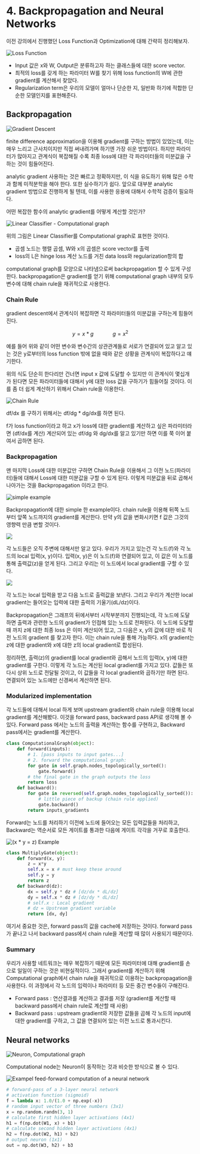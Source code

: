 # 4. Backpropagation and Neural Networks

이전 강의에서 진행했던 Loss Function과 Optimization에 대해 간략히 정리해보자.

![Loss Function](../../.gitbook/assets/image%20%28328%29.png)

* Input 값은 x와 W, Output은 분류하고자 하는 클래스들에 대한 score vector.
* 최적의 loss를 갖게 하는 파라미터 W를 찾기 위해 loss function의 W에 관한 gradient를 계산해서 찾았다.
* Regularization term은 우리의 모델이 얼마나 단순한 지, 일반화 하기에 적합한 단순한 모델인지를 표현해준다.

## Backpropagation

![Gradient Descent](../../.gitbook/assets/image%20%2814%29.png)

 finite difference approximation을 이용해 gradient를 구하는 방법이 있었는데, 이는 매우 느리고 근사치이지만 직접 써내려가며 하기엔 가장 쉬운 방법이다. 하지만 파라미터가 많아지고 관계식이 복잡해질 수록 최종 loss에 대한 각 파라미터들의 미분값을 구하는 것이 힘들어진다.

analytic gradient 사용하는 것은 빠르고 정확하지만, 이 식을 유도하기 위해 많은 수학과 함께 미적분학을 해야 한다. 또한 실수하기가 쉽다. 앞으로 대부분 analytic gradient 방법으로 진행하게 될 텐데, 이를 사용한 응용에 대해서 수학적 검증이 필요하다.

어떤 복잡한 함수의 analytic gradient를 어떻게 계산할 것인가?

![Linear Classifier - Computational graph](../../.gitbook/assets/image%20%28352%29.png)

위의 그림은 Linear Classifier를 Computational graph로 표현한 것이다.

* 곱셈 노드는 행렬 곱셈, W와 x의 곱셈은 score vector를 출력
* loss의 L은 hinge loss 계산 노드를 거친 data loss와 regularization항의 합

computational graph를 모양으로 나타냄으로써 backpropagation 할 수 있게 구성한다. backpropagation은 gradient를 얻기 위해 computational graph 내부의 모두 변수에 대해 chain rule을 재귀적으로 사용한다.

### Chain Rule

gradient descent에서 관계식이 복잡하면 각 파라미터들의 미분값을 구하는게 힘들어진다. 

$$
y=x*g ~~~~~~~~~~~~~
 g=x^2
$$

예를 들어 위와 같이 어떤 변수와 변수간의 상관관계들로 서로가 연결되어 있고 알고 있는 것은 y로부터의 loss function 밖에 없을 때와 같은 상황을 관계식이 복잡하다고 얘기한다. 

위의 식도 단순히 한다리만 건너면 input x 값에 도달할 수 있지만 이 관계식이 몇십개가 된다면 모든 파라미터들에 대해서 y에 대한 loss 값을 구하기가 힘들어질 것이다. 이를 좀 더 쉽게 계산하기 위해서 Chain rule을 이용한다. 

![Chain Rule](../../.gitbook/assets/image%20%28261%29.png)

df/dx 를 구하기 위해서는 df/dg \* dg/dx를 하면 된다. 

f가 loss function이라고 하고 x가 loss에 대한 gradient를 계산하고 싶은 파라미터라면 \(df/dx를 계산\) 계산되어 있는 df/dg 와 dg/dx를 알고 있기만 하면 이를 쭉 이어 붙여서 곱하면 된다.

### Backpropagation

맨 마지막 Loss에 대한 미분값만 구하면 Chain Rule을 이용해서 그 이전 노드\(파라미터\)들에 대해서 Loss에 대한 미분값을 구할 수 있게 된다. 이렇게 미분값을 뒤로 곱해서 나아가는 것을 Backpropagation 이라고 한다.

![simple example](../../.gitbook/assets/image%20%2837%29.png)

Backpropagation에 대한 simple 한 example이다. chain rule을 이용해 뒤쪽 노드부터 앞쪽 노드까지의 gradient를 계산한다. 만약 y의 값을 변화시키면 f 값은 그것의 영향력 만큼 변할 것이다.

![](../../.gitbook/assets/image%20%28385%29.png)

각 노드들은 오직 주변에 대해서만 알고 있다. 우리가 가지고 있는건 각 노드\(f\)와 각 노드의 local 입력\(x, y\)이다. 입력\(x, y\)은 이 노드\(f\)와 연결되어 있고, 이 값은 이 노드를 통해 출력값\(z\)을 얻게 된다. 그리고 우리는 이 노드에서 local gradient를 구할 수 있다.

![](../../.gitbook/assets/image%20%28283%29.png)

각 노드는 local 입력을 받고 다음 노드로 출력값을 보낸다. 그리고 우리가 계산한 local gradient는 들어오는 입력에 대한 출력의  기울기\(dL/dz\)이다. 

Backpropagation은 그래프의 뒤에서부터 시작부분까지 진행되는데, 각 노드에 도달하면 출력과 관련한 노드의 gradient가 인접해 있는 노드로 전파된다. 이 노드에 도달할 때 까지 z에 대한 최종 loss 은 이미 계산되어 있고, 그 다음은 x, y의 값에 대한 바로 직전 노드의 gradient 를 찾고자 한다. 이는 chain rule을 통해 가능하다. x의 gradient는 z에 대한 gradient와 x에 대한 z의 local gradient로 합성된다.

정리하면, 출력\(z\)의 gradient를 local gradient와 곱해서 노드의 입력\(x, y\)에 대한 gradient를 구한다. 이렇게 각 노드는 계산된 local gradient를 가지고 있다. 값들은 또다시 상위 노드로 전달될 것이고, 이 값들을 각 local gradient와 곱하기만 하면 된다. 연결되어 있는 노드에만 신경써서 계산하면 된다.

### Modularized implementation

각 노드들에 대해서 local 하게 보며 upstream gradient와 chain rule을 이용해 local gradient를 계산해봤다. 이것을 forward pass, backward pass API로 생각해 볼 수 있다. Forward pass 에서는 노드의 출력을 계산하는 함수를 구현하고, Backward pass에서는 gradient를 계산한다.

```python
class ComputationalGraph(object):
    def forward(inputs):
        # 1. [pass inputs to input gates...]
        # 2. forward the computational graph:
        for gate in self.graph.nodes_topologically_sorted():
            gate.forward()
        # the final gate in the graph outputs the loss
        return loss 
    def backward():
        for gate in reversed(self.graph.nodes_topologically_sorted()):
            # little piece of backup (chain rule applied)
            gate.backward()
        return inputs_gradients        
```

Forward는 노드를 처리하기 이전에 노드에 들어오는 모든 입력값들을 처리하고, Backward는 역순서로 모든 게이트를 통과한 다음에 게이트 각각을 거꾸로 호출한다.

![\(x \* y = z\) Example](../../.gitbook/assets/image%20%28118%29.png)

```python
class MultiplyGate(object):
    def forward(x, y):
        z = x*y
        self.x = x # must keep these around
        self.y = y
        return z
    def backward(dz):
        dx = self.y * dz # [dz/dx * dL/dz]
        dy = self.x * dz # [dz/dy * dL/dz]
        # self.x : Local gradient
        # dz = Upstream gradient variable
        return [dx, dy]
```

여기서 중요한 것은, forward pass의 값을 cache에 저장하는 것이다. forward pass가 끝나고 나서 backward pass에서 chain rule을 계산할 때 많이 사용되기 때문이다.

### Summary

우리가 사용할 네트워크는 매우 복잡하기 때문에 모든 파라미터에 대해 gradient를 손으로 일일이 구하는 것은 비현실적이다. 그래서 gradient를 계산하기 위해  Computational graph에서 chain rule을 재귀적으로 이용하는 backpropagation을 사용한다. 이 과정에서 각 노드의 입력이나 파라미터 등 모든 중간 변수들이 구해진다.

* Forward pass : 연산결과를 계산하고 결과를 저장 \(gradient를 계산할 때 backward pass에서 chain rule로 계산할 때 사용\)
* Backward pass : upstream gradient와 저장한 값들을 곱해 각 노드의 input에 대한 gradient를 구하고, 그 값을 연결되어 있는 이전 노드로 통과시킨다.

## Neural networks



![Neuron, Computational graph](../../.gitbook/assets/image%20%28155%29.png)

Computational node는 Neuron이 동작하는 것과 비슷한 방식으로 볼 수 있다.

![Exampel feed-forward computation of a neural network](../../.gitbook/assets/image%20%28242%29.png)

```python
# forward-pass of a 3-layer neural network
# activation function (sigmoid)
f = lambda x: 1.0/(1.0 + np.exp(-x)) 
# random input vector of three numbers (3x1)
x = np.random.randn(3, 1)
# calculate first hidden layer activations (4x1)
h1 = f(np.dot(W1, x) + b1)
# calculate second hidden layer activations (4x1)
h2 = f(np.dot(W2, h1) + b2)
# output neuron (1x1)
out = np.dot(W3, h2) + b3
```

